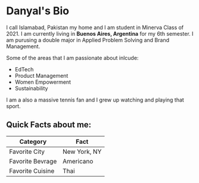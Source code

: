 # Danyal's Bio

I call Islamabad, Pakistan my home and I am student in Minerva Class of 2021.
I am currently living in **Buenos Aires, Argentina** for my 6th semester. 
I am purusing a double major in Applied Problem Solving and Brand Management.

Some of the areas that I am passionate about inlcude:
* EdTech
* Product Management
* Women Empowerment
* Sustainability 


I am a also a massive tennis fan and I grew up watching and playing that sport. 

## Quick Facts about me: 

Category     | Fact
------------ | -------------
Favorite City | New York, NY
Favorite Bevrage| Americano
Favorite Cuisine | Thai
